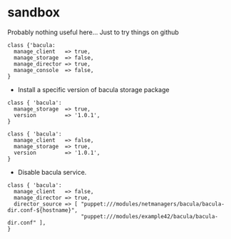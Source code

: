 sandbox
=======

Probably nothing useful here... Just to try things on github

```puppet
class {'bacula:
  manage_client   => true,
  manage_storage  => false,
  manage_director => true,
  manage_console  => false,
}
```
        
* Install a specific version of bacula storage package
        
```puppet
class { 'bacula':
  manage_storage  => true,
  version         => '1.0.1',
}
```
                                            
```puppet
class { 'bacula':
  manage_client   => false,
  manage_storage  => true,
  version         => '1.0.1',
}
```

* Disable bacula service.

```puppet
class { 'bacula':
  manage_client   => false,
  manage_director => true,
  director_source => [ "puppet:///modules/netmanagers/bacula/bacula-dir.conf-${hostname}",
                       "puppet:///modules/example42/bacula/bacula-dir.conf" ],
}
```
